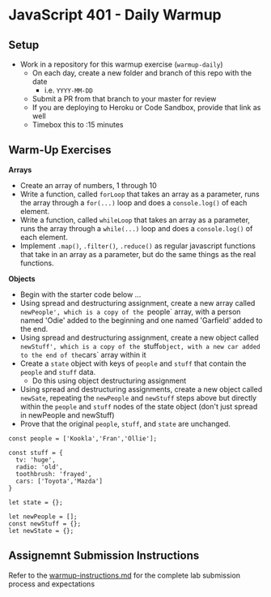 # JavaScript 401 - Daily Warmup

## Setup
* Work in a repository for this warmup exercise (`warmup-daily`)
  * On each day, create a new folder and branch of this repo with the date
    * i.e. `YYYY-MM-DD`
  * Submit a PR from that branch to your master for review
  * If you are deploying to Heroku or Code Sandbox, provide that link as well
  * Timebox this to :15 minutes

## Warm-Up Exercises

**Arrays**

* Create an array of numbers, 1 through 10
* Write a function, called `forLoop` that takes an array as a parameter, runs the array through a `for(...)` loop and does a `console.log()` of each element.
* Write a function, called `whileLoop` that takes an array as a parameter, runs the array through a `while(...)` loop and does a `console.log()` of each element.
* Implement `.map()`, `.filter()`, `.reduce()` as regular javascript functions that take in an array as a parameter, but do the same things as the real functions.

**Objects**

* Begin with the starter code below ...
* Using spread and destructuring assignment, create a new array called `newPeople', which is a copy of the `people` array, with a person named 'Odie' added to the beginning and one named 'Garfield' added to the end.
* Using spread and destructuring assignment, create a new object called `newStuff', which is a copy of the `stuff` object, with a new car added to the end of the `cars` array within it
* Create a `state` object with keys of `people` and `stuff` that contain the `people` and `stuff` data.
  * Do this using object destructuring assignment
* Using spread and destructuring assignments, create a new object called `newSate`, repeating the `newPeople` and `newStuff` steps above but directly within the `people` and `stuff` nodes of the state object (don't just spread in newPeople and newStuff)
* Prove that the original `people`, `stuff`, and `state` are unchanged.

```
const people = ['Kookla','Fran','Ollie'];

const stuff = {
  tv: 'huge',
  radio: 'old',
  toothbrush: 'frayed',
  cars: ['Toyota','Mazda']
}

let state = {};

let newPeople = [];
const newStuff = {};
let newState = {};
```
  
## Assignemnt Submission Instructions
Refer to the [warmup-instructions.md](../../../reference/submission-instructions/warmups) for the complete lab submission process and expectations

